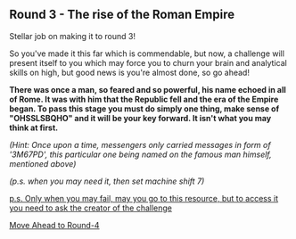 ## Round 3 - The rise of the Roman Empire 

Stellar job on making it to round 3!

So you've made it this far which is commendable, but now, a challenge will present itself to you which may force you to churn your brain and analytical skills on high, but good news is you're almost done, so go ahead!

**There was once a man, so feared and so powerful, his name echoed in all of Rome. It was with him that the Republic fell and the era of the Empire began. To pass this stage you must do simply one thing, make sense of "OHSSLSBQHO" and it will be your key forward. It isn't what you may think at first.**

_(Hint: Once upon a time, messengers only carried messages in form of '3M67PD', this particular one being named on the famous man himself, mentioned above)_

_(p.s. when you may need it, then set machine shift 7)_

[p.s. Only when you may fail, may you go to this resource, but to access it you need to ask the creator of the challenge](https://drive.google.com/file/d/1prdEyyrB8RQq-2imTtWJJb2mTfKb5MH1/view?usp=sharing)

[Move Ahead to Round-4](https://drive.google.com/file/d/1VR-yFjDLBEDkD63HWCMzuwfnaGKnjsTa/view?usp=sharing)
